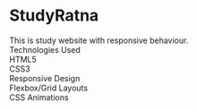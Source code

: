 # StudyRatna
This is study website with responsive behaviour.<br>
Technologies Used<br>
HTML5<br>
CSS3<br>
Responsive Design<br>
Flexbox/Grid Layouts<br>
CSS Animations
